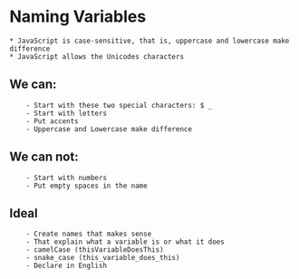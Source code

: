 # Naming Variables 

    * JavaScript is case-sensitive, that is, uppercase and lowercase make difference
    * JavaScript allows the Unicodes characters

## We can: 
        - Start with these two special characters: $ _
        - Start with letters 
        - Put accents 
        - Uppercase and Lowercase make difference

## We can not:
        - Start with numbers 
        - Put empty spaces in the name 

## Ideal
        - Create names that makes sense
        - That explain what a variable is or what it does
        - camelCase (thisVariableDoesThis)
        - snake_case (this_variable_does_this)
        - Declare in English

